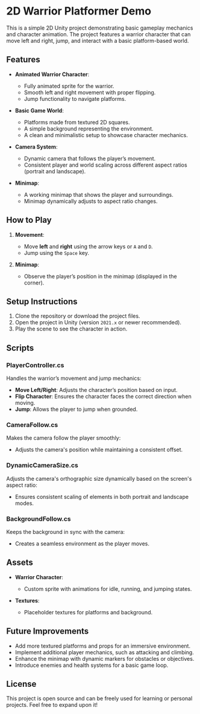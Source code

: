 # 2D Warrior Platformer Demo

This is a simple 2D Unity project demonstrating basic gameplay mechanics and character animation. The project features a warrior character that can move left and right, jump, and interact with a basic platform-based world.

## Features

- **Animated Warrior Character**:
  - Fully animated sprite for the warrior.
  - Smooth left and right movement with proper flipping.
  - Jump functionality to navigate platforms.

- **Basic Game World**:
  - Platforms made from textured 2D squares.
  - A simple background representing the environment.
  - A clean and minimalistic setup to showcase character mechanics.

- **Camera System**:
  - Dynamic camera that follows the player’s movement.
  - Consistent player and world scaling across different aspect ratios (portrait and landscape).

- **Minimap**:
  - A working minimap that shows the player and surroundings.
  - Minimap dynamically adjusts to aspect ratio changes.

## How to Play

1. **Movement**:
   - Move **left** and **right** using the arrow keys or `A` and `D`.
   - Jump using the `Space` key.

2. **Minimap**:
   - Observe the player’s position in the minimap (displayed in the corner).

## Setup Instructions

1. Clone the repository or download the project files.
2. Open the project in Unity (version `2021.x` or newer recommended).
3. Play the scene to see the character in action.

## Scripts

### PlayerController.cs
Handles the warrior’s movement and jump mechanics:
- **Move Left/Right**: Adjusts the character’s position based on input.
- **Flip Character**: Ensures the character faces the correct direction when moving.
- **Jump**: Allows the player to jump when grounded.

### CameraFollow.cs
Makes the camera follow the player smoothly:
- Adjusts the camera's position while maintaining a consistent offset.

### DynamicCameraSize.cs
Adjusts the camera's orthographic size dynamically based on the screen's aspect ratio:
- Ensures consistent scaling of elements in both portrait and landscape modes.

### BackgroundFollow.cs
Keeps the background in sync with the camera:
- Creates a seamless environment as the player moves.

## Assets

- **Warrior Character**:
  - Custom sprite with animations for idle, running, and jumping states.
  
- **Textures**:
  - Placeholder textures for platforms and background.

## Future Improvements

- Add more textured platforms and props for an immersive environment.
- Implement additional player mechanics, such as attacking and climbing.
- Enhance the minimap with dynamic markers for obstacles or objectives.
- Introduce enemies and health systems for a basic game loop.

## License

This project is open source and can be freely used for learning or personal projects. Feel free to expand upon it!
